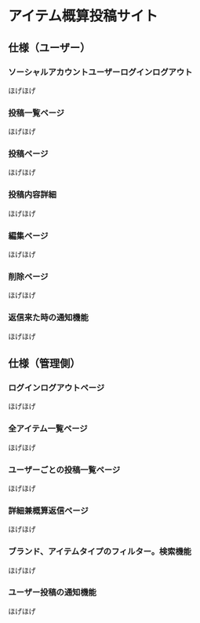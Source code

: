 # アイテム概算投稿サイト
## 仕様（ユーザー）
### ソーシャルアカウントユーザーログインログアウト
ほげほげ

### 投稿一覧ページ
ほげほげ

### 投稿ページ
ほげほげ

### 投稿内容詳細
ほげほげ

### 編集ページ
ほげほげ

### 削除ページ
ほげほげ

### 返信来た時の通知機能
ほげほげ


## 仕様（管理側）
### ログインログアウトページ
ほげほげ

### 全アイテム一覧ページ
ほげほげ

### ユーザーごとの投稿一覧ページ
ほげほげ

### 詳細兼概算返信ページ
ほげほげ

### ブランド、アイテムタイプのフィルター。検索機能
ほげほげ

### ユーザー投稿の通知機能
ほげほげ
